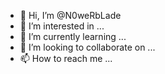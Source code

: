 - 👋 Hi, I’m @N0weRbLade
- 👀 I’m interested in ...
- 🌱 I’m currently learning ...
- 💞️ I’m looking to collaborate on ...
- 📫 How to reach me ...

<!---
N0weRbLade/N0weRbLade is a ✨ special ✨ repository because its `README.md` (this file) appears on your GitHub profile.
You can click the Preview link to take a look at your changes.
--->
